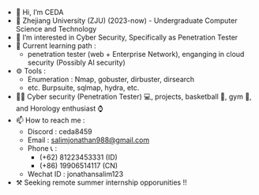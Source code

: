 - 👋 Hi, I’m CEDA
- 🏫 Zhejiang University (ZJU) (2023-now) - Undergraduate Computer Science and Technology
- 👀 I’m interested in Cyber Security, Specifically as Penetration Tester
- 🌱 Current learning path :
    - penetration tester (web + Enterprise Network), enganging in cloud security (Possibly AI security)
- ⚙️ Tools :
    - Enumeration : Nmap, gobuster, dirbuster, dirsearch
    - etc. Burpsuite, sqlmap, hydra, etc. 
- 🏃‍♂️ Cyber security (Penetration Tester) 💻, projects, basketball 🏀, gym 💪, and Horology enthusiast ⌚
- 📫 How to reach me :
    - Discord : ceda8459
    - Email : salimjonathan988@gmail.com
    - Phone 📞 :
        - (+62) 81223453331 (ID)
        - (+86) 19906514117 (CN)
    - Wechat ID : jonathansalim123
- ⚒️ Seeking remote summer internship opporunities !!
